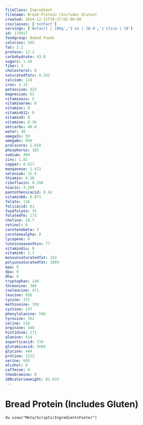 ```yaml
---
fileClass: Ingredient
filename: Bread Protein (Includes Gluten)
created: 2024-12-21T19:27:02-06:00
cssclasses: ['nutFact']
servings: ['Default | 100g','1 oz | 28.4','1 slice | 19']
id: 174917
foodgroup: Baked Foods
calories: 245
fat: 2.2
protein: 12.1
carbohydrate: 43.8
sugars: 1.44
fiber: 3
cholesterol: 0
saturatedfats: 0.332
calcium: 124
iron: 4.15
potassium: 322
magnesium: 65
vitaminaiu: 5
vitaminarae: 0
vitaminc: 0
vitaminb12: 0
vitamind: 0
vitamine: 0.36
netcarbs: 40.8
water: 40
omega3s: 59
omega6s: 950
pralscore: 2.658
phosphorus: 185
sodium: 404
zinc: 1.82
copper: 0.417
manganese: 1.472
selenium: 32.9
thiamin: 0.36
riboflavin: 0.394
niacin: 4.289
pantothenicacid: 0.42
vitaminb6: 0.071
folate: 116
folicacid: 81
foodfolate: 35
folatedfe: 173
choline: 18.7
retinol: 0
carotenebeta: 3
carotenealpha: 0
lycopene: 0
luteinzeaxanthin: 77
vitamindiu: 0
vitamink: 1.3
monounsaturatedfat: 183
polyunsaturatedfat: 1009
epa: 0
dpa: 0
dha: 0
tryptophan: 148
threonine: 366
isoleucine: 471
leucine: 858
lysine: 372
methionine: 199
cystine: 247
phenylalanine: 596
tyrosine: 362
valine: 518
arginine: 548
histidine: 271
alanine: 414
asparticacid: 734
glutamicacid: 3689
glycine: 444
proline: 1222
serine: 605
alcohol: 0
caffeine: 0
theobromine: 0
200calorieweight: 81.633
---
```


# Bread Protein (Includes Gluten)

```dataviewjs
dv.view("Meta/Scripts/IngredientsFooter")
```